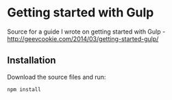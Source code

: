 Getting started with Gulp
=========================

Source for a guide I wrote on getting started with Gulp - http://geevcookie.com/2014/03/getting-started-gulp/

## Installation

Download the source files and run:

```shell
npm install
```
